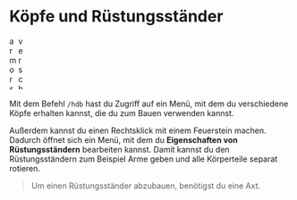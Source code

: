 # Köpfe und Rüstungsständer

<img src="https://i.imgur.com/iI39y84.jpeg" alt="armorstands" thumbnail="true" height="95" width="12"/>
<img src="https://i.imgur.com/i3HT4nj.jpeg" alt="verschwörung" thumbnail="true" height="95" width="12"/>

Mit dem Befehl `/hdb` hast du Zugriff auf ein Menü, mit dem du verschiedene Köpfe erhalten kannst, die du zum Bauen
verwenden kannst.

Außerdem kannst du einen Rechtsklick mit einem Feuerstein machen. Dadurch öffnet sich ein Menü, mit dem du
**Eigenschaften von Rüstungsständern** bearbeiten kannst. Damit kannst du den Rüstungsständern zum Beispiel Arme geben
und alle Körperteile separat rotieren.

> Um einen Rüstungsständer abzubauen, benötigst du eine Axt.